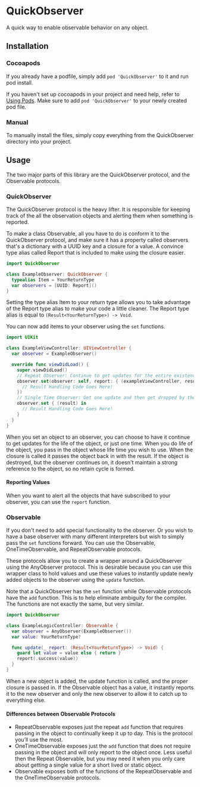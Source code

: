 # QuickObserver
A quick way to enable observable behavior on any object.

## Installation
### Cocoapods
If you already have a podfile, simply add `pod 'QuickObserver'` to it and run pod install.

If you haven't set up cocoapods in your project and need help, refer to [Using Pods](https://guides.cocoapods.org/using/using-cocoapods). Make sure to add `pod 'QuickObserver'` to your newly created pod file.

### Manual
To manually install the files, simply copy everything from the QuickObserver directory into your project.

## Usage
The two major parts of this library are the QuickObserver protocol, and the Observable protocols.
### QuickObserver
The QuickObserver protocol is the heavy lifter. It is responsible for keeping track of the all the observation objects and alerting them when something is reported.

To make a class Observable, all you have to do is conform it to the QuickObserver protocol, and make sure it has a property called observers that's a dictionary with a UUID key and a closure for a value. A convince type alias called Report that is included to make using the closure easier.

```swift
import QuickObserver

class ExampleObserver: QuickObserver {
  typealias Item = YourReturnType
  var observers = [UUID: Report]()
}
```
Setting the type alias Item to your return type allows you to take advantage of the Report type alias to make your code a little cleaner. The Report type alias is equal to `(Result<YourReturnType>) -> Void`.

You can now add items to your observer using the `set` functions.
```swift
import UIKit

class ExampleViewController: UIViewController {
  var observer = ExampleObserver()

  override func viewDidLoad() {
    super.viewDidLoad()
    // Repeat Observer: Continue to get updates for the entire existence of the object.
    observer.set(observer: self, report: { (exampleViewController, result) in
      // Result Handling Code Goes Here!
    })
    // Single Time Observer: Get one update and then get dropped by the observer object.
    observer.set { (result) in
      // Result Handling Code Goes Here!
    }
  }
}
```
When you set an object to an observer, you can choose to have it continue to get updates for the life of the object, or just one time. When you do life of the object, you pass in the object whose life time you wish to use. When the closure is called it passes the object back in with the result. If the object is destroyed, but the observer continues on, it doesn't maintain a strong reference to the object, so no retain cycle is formed.

#### Reporting Values
When you want to alert all the objects that have subscribed to your observer, you can use the `report` function.

### Observable

If you don't need to add special functionality to the observer. Or you wish to have a base observer with many different interpreters but wish to simply pass the `set` functions forward. You can use the Observable, OneTimeObservable, and RepeatObservable protocols.

These protocols allow you to create a wrapper around a QuickObserver using the AnyObserver protocol. This is desirable because you can use this wrapper class to hold values and use these values to instantly update newly added objects to the observer using the `update` function.

Note that a QuickObserver has the `set` function while Observable protocols have the `add` function. This is to help eliminate ambiguity for the compiler. The functions are not exactly the same, but very similar.

```swift
import QuickObserver

class ExampleLogicController: Observable {
  var observer = AnyObserver(ExampleObserver())
  var value: YourReturnType?

  func update(_ report: (Result<YourReturnType>) -> Void) {
    guard let value = value else { return }
    report(.success(value))
  }
}
```

When a new object is added, the update function is called, and the proper closure is passed in. If the Observable object has a value, it instantly reports it to the new observer and only the new observer to allow it to catch up to everything else.

#### Differences between Observable Protocols
 - RepeatObservable exposes just the repeat `add` function that requires passing in the object to continually keep it up to day. This is the protocol you’ll use the most.
 - OneTimeObservable exposes just the `add` function that does not require passing in the object and will only report to the object once. Less useful then the Repeat Observable, but you may need it when you only care about getting a single value for a short lived or static object.
 - Observable exposes both of the functions of the RepeatObservable and the OneTimeObservable protocols.
